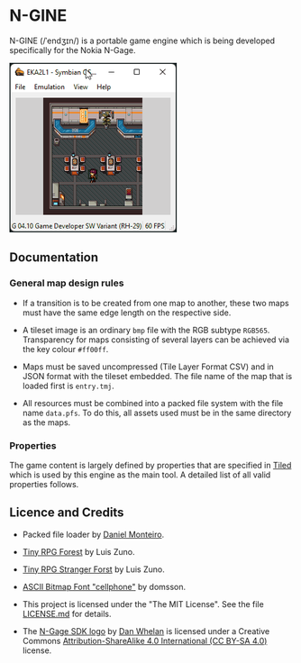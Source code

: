 # N-GINE

N-GINE (/ˈendʒɪn/) is a portable game engine which is being developed
specifically for the Nokia N-Gage.

[![N-Gine preview](https://raw.githubusercontent.com/ngagesdk/n-gine/master/media/n-gine-preview.gif)](https://raw.githubusercontent.com/ngagesdk/n-gine/master/media/n-gine-preview.gif?raw=true "N-Gine preview")

## Documentation

### General map design rules

- If a transition is to be created from one map to another, these two
  maps must have the same edge length on the respective side.

- A tileset image is an ordinary `bmp` file with the RGB subtype
  `RGB565`.  Transparency for maps consisting of several layers can be
  achieved via the key colour `#ff00ff`.

- Maps must be saved uncompressed (Tile Layer Format CSV) and in JSON
  format with the tileset embedded.  The file name of the map that is
  loaded first is `entry.tmj`.

- All resources must be combined into a packed file system with the file
  name `data.pfs`.  To do this, all assets used must be in the same
  directory as the maps.

### Properties

The game content is largely defined by properties that are specified in
[Tiled](https://www.mapeditor.org) which is used by this engine as the
main tool. A detailed list of all valid properties follows.

## Licence and Credits

- Packed file loader by [Daniel
  Monteiro](https://montyontherun.itch.io/).

- [Tiny RPG Forest](http://ansimuz.com/site/portfolio/tiny-rpg-forest/)
  by Luis Zuno.

- [Tiny RPG Stranger
  Forst](http://ansimuz.com/site/portfolio/tinyrpg-stranger-forest-pack/)
  by Luis Zuno.

- [ASCII Bitmap Font
  "cellphone"](https://opengameart.org/content/ascii-bitmap-font-cellphone)
  by domsson.

- This project is licensed under the "The MIT License".  See the file
  [LICENSE.md](LICENSE.md) for details.

- The [N-Gage SDK logo](media/) by [Dan Whelan](https://danwhelan.ie) is
  licensed under a Creative Commons [Attribution-ShareAlike 4.0
  International (CC BY-SA
  4.0)](https://creativecommons.org/licenses/by-sa/4.0/) license.
